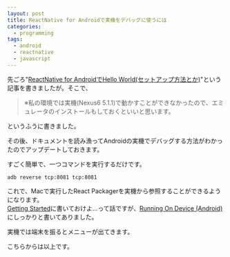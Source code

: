 ```yaml
---
layout: post
title: ReactNative for Androidで実機をデバッグに使うには
categories:
  - programming
tags:
  - android
  - reactnative
  - javascript
---
```


先ごろ"[ReactNative for AndroidでHello World(セットアップ方法とか)](https://yslibrary.net/2015/09/15/reactnative-for-android-hello-world/)"という記事を書きましたが。そこで、

> ※私の環境では実機(Nexus6 5.1.1)で動かすことができなかったので、エミュレータのインストールもしておくといいと思います。

というふうに書きました。

その後、ドキュメントを読み漁ってAndroidの実機でデバッグする方法がわかったのでアップデートしておきます。

すごく簡単で、一つコマンドを実行するだけです。

```
adb reverse tcp:8081 tcp:8081
```

これで、Macで実行したReact Packagerを実機から参照することができるようになります。  
[Getting Started](http://facebook.github.io/react-native/docs/getting-started.html#content)に書いておけよ…って話ですが、[Running On Device (Android)](http://facebook.github.io/react-native/docs/running-on-device-android.html#content)にしっかりと書いてありました。

実機では端末を振るとメニューが出てきます。

こちらからは以上です。
